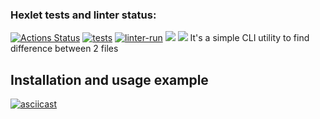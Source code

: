 ### Hexlet tests and linter status:
[![Actions Status](https://github.com/yuriy-kormin/python-project-lvl2/workflows/hexlet-check/badge.svg)](https://github.com/yuriy-kormin/python-project-lvl2/actions)
[![tests](https://github.com/yuriy-kormin/python-project-lvl2/actions/workflows/tests-run.yml/badge.svg)](https://github.com/yuriy-kormin/python-project-lvl2/actions/workflows/tests-run.yml)
[![linter-run](https://github.com/yuriy-kormin/python-project-lvl2/actions/workflows/linter-run.yml/badge.svg)](https://github.com/yuriy-kormin/python-project-lvl2/actions/workflows/linter-run.yml)
<a href="https://codeclimate.com/github/yuriy-kormin/python-project-lvl2/maintainability"><img src="https://api.codeclimate.com/v1/badges/7f241587067d2985f1dc/maintainability" /></a>
<a href="https://codeclimate.com/github/yuriy-kormin/python-project-lvl2/test_coverage"><img src="https://api.codeclimate.com/v1/badges/7f241587067d2985f1dc/test_coverage" /></a>
It's a simple CLI utility to find difference between 2 files

## Installation and usage example 
[![asciicast](https://asciinema.org/a/480362.svg)](https://asciinema.org/a/480362)